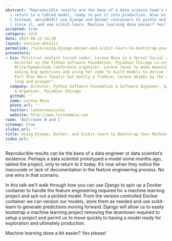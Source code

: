 ```yaml
---
abstract: "Reproducible results are the bane of a data science team's existence. We\
  \ return to a tabled model, ready to put it into production. Alas no documentation!\
  \ Instead, we\u2019ll use Django and Docker containers to pickle and version a model,\
  \ store it, and use scikit-learn. Machine learning done easier? Yes!"
accepted: true
category: talk
date: 2017-08-15 14:20
layout: session-details
permalink: /talk/using-django-docker-and-scikit-learn-to-bootstrap-your-machine-learning-project/
presenters:
- bio: Political analyst turned coder, Lorena Mesa is a Sprout Social data engineer,
    Director on the Python Software Foundation, PyLadies Chicago co-organizer, and
    Write/Speak/Code conference organizer. Lorena loves to make meaning out of data,
    asking big questions and using her code to build models to derive that meaning.
    Part Star Wars fanatic but mostly a Trekkie, Lorena abides by the motto to "live
    long and prosper".
  company: Director, Python Software Foundation & Software Engineer, Sprout Social
    & Organizer, PyLadies Chicago
  github: ''
  name: Lorena Mesa
  photo_url: ''
  twitter: loooorenanicole
  website: http://www.lorenamesa.com
room: 'Ballrooms B and C'
sitemap: true
slides_url: ''
title: Using Django, Docker, and Scikit-learn to Bootstrap Your Machine Learning Project
video_url: ''
---
```


Reproducible results can be the bane of a data engineer or data scientist’s existence. Perhaps a data scientist prototyped a model some months ago, tabled the project, only to return to it today. It’s now when they notice the inaccurate or lack of documentation in the feature engineering process. No one wins in that scenario.

In this talk we’ll walk through how you can use Django to spin up a Docker container to handle the feature engineering required for a machine learning project and spit out a pickled model. From the version controlled Docker container we can version our models, store them as needed and use scikit-learn to generate predictions moving forward. Django will allow us to easily bootstrap a machine learning project removing the downtown required to setup a project and permit us to move quickly to having a model ready for exploration and ultimately production.

Machine learning done a bit easier? Yes please!
